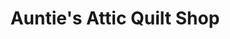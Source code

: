 ---
title: "Auntie's Attic Quilt Shop"
url: /niagara-falls/aunties-attic-quilt-shop/
shop: craft
---